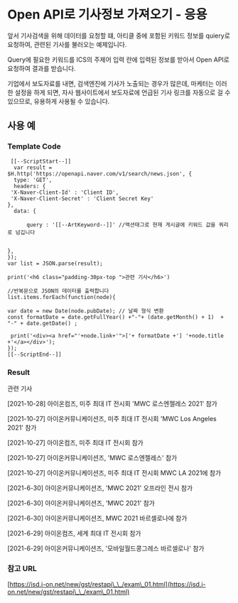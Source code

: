 # Open API로 기사정보 가져오기 - 응용

앞서 기사검색을 위해 데이터를 요청할 떄, 아티클 중에 포함된 키워드 정보를 quiery로 요청하여, 관련된 기사를 불러오는 예제입니다.

Query에 필요한 키워드를 ICS의 주제어 입력 란에 입력된 정보를  받아서 Open API로 요청하여 결과를 받습니다.

&#x20;기업에서 보도자료를 내면, 검색엔진에 기사가 노출되는 경우가 많은데, 마케터는 이러한 설정을 하게 되면, 자사 웹사이트에서 보도자료에 언급된 기사 링크를 자동으로 걸 수 있으므로, 유용하게 사용될 수 있습니다.&#x20;

## 사용 예&#x20;

### Template Code

```
 [[--ScriptStart--]]
  var result = $H.http('https://openapi.naver.com/v1/search/news.json', {
  type: 'GET',
  headers: {
 'X-Naver-Client-Id' : 'Client ID',
 'X-Naver-Client-Secret' : 'Client Secret Key'
},
  data: {

      query : '[[--ArtKeyword--]]' //액션태그로 현재 게시글에 키워드 값을 쿼리로 넘깁니다


},
});
var list = JSON.parse(result);

print('<h6 class="padding-30px-top ">관련 기사</h6>')

//반복문으로 JSON의 데이터를 출력합니다 
list.items.forEach(function(node){

var date = new Date(node.pubDate); // 날짜 형식 변환
const formatDate = date.getFullYear() +"-"+ (date.getMonth() + 1)  + "-" + date.getDate() ;

 print('<div><a href="'+node.link+'">['+ formatDate +'] '+node.title +'</a></div>');
});
[[--ScriptEnd--]]
```

### Result

관련 기사

&#x20;\[2021-10-28] 아이온컴즈, 미주 최대 IT 전시회 'MWC 로스엔젤레스 2021' 참가&#x20;

\[2021-10-27] 아이온커뮤니케이션즈, 미주 최대 IT 전시회 'MWC Los Angeles 2021' 참가&#x20;

\[2021-10-27] 아이온컴즈, 미주 최대 IT 전시회 참가&#x20;

\[2021-10-27] 아이온커뮤니케이션즈, 'MWC 로스엔젤레스' 참가&#x20;

\[2021-10-27] 아이온커뮤니케이션즈, 미주 최대 IT 전시회 MWC LA 2021에 참가&#x20;

\[2021-6-30] 아이온커뮤니케이션즈, 'MWC 2021' 오프라인 전시 참가&#x20;

\[2021-6-30] 아이온커뮤니케이션즈, 'MWC 2021' 참가&#x20;

\[2021-6-30] 아이온커뮤니케이션즈, MWC 2021 바르셀로나에 참가&#x20;

\[2021-6-29] 아이온컴즈, 세계 최대 IT 전시회 참가&#x20;

\[2021-6-29] 아이온커뮤니케이션즈, '모바일월드콩그레스 바르셀로나' 참가



### 참고 URL

[https://isd.i-on.net/new/gst/restapi\_\_/exam\_01.html](https://isd.i-on.net/new/gst/restapi\_\_/exam\_01.html)

